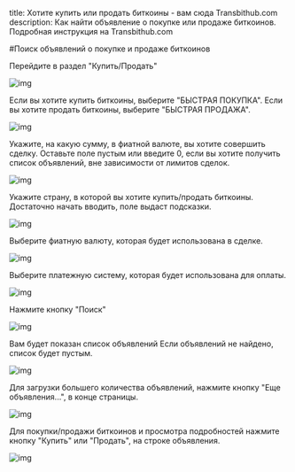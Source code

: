
title: Хотите купить или продать биткоины - вам сюда Transbithub.com
description: Как найти объявление о покупке или продаже биткоинов. Подробная инструкция на  Transbithub.com


#Поиск объявлений о покупке и продаже биткоинов

Перейдите в раздел "Купить/Продать"

![img](../../static/img/trading/searchAd/goto_buy-sell.png)

Если вы хотите купить биткоины, выберите "БЫСТРАЯ ПОКУПКА".
Если вы хотите продать биткоины, выберите "БЫСТРАЯ ПРОДАЖА".

![img](../../static/img/trading/searchAd/select_deal_type.png)

Укажите, на какую сумму, в фиатной валюте, вы хотите совершить сделку.
Оставьте поле пустым или введите 0, если вы хотите получить список объявлений, вне зависимости от лимитов сделок.

![img](../../static/img/trading/searchAd/select_amount.png)

Укажите страну, в которой вы хотите купить/продать биткоины.
Достаточно начать вводить, поле выдаст подсказки.

![img](../../static/img/trading/searchAd/select_country.png)

Выберите фиатную валюту, которая будет использована в сделке.

![img](../../static/img/trading/searchAd/select_currency.png)

Выберите платежную систему, которая будет использована для оплаты.

![img](../../static/img/trading/searchAd/select_payment_type.png)

Нажмите кнопку "Поиск"

![img](../../static/img/trading/searchAd/push_find.png)

Вам будет показан список объявлений
Если объявлений не найдено, список будет пустым.

![img](../../static/img/trading/searchAd/ad_list.png)

Для загрузки большего количества объявлений, нажмите кнопку "Еще объявления...", в конце страницы.

![img](../../static/img/more_ads.png)

Для покупки/продажи биткоинов и просмотра подробностей нажмите кнопку "Купить" или "Продать", на строке объявления.  

![img](../../static/img/trading/searchAd/push_buy_sell.png)
